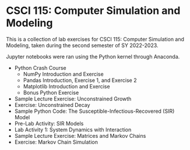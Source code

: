# CSCI 115: Computer Simulation and Modeling

This is a collection of lab exercises for CSCI 115: Computer Simulation and Modeling, taken during the second semester of SY 2022-2023. 

Jupyter notebooks were ran using the Python kernel through Anaconda.

* Python Crash Course
  * NumPy Introduction and Exercise
  * Pandas Introduction, Exercise 1, and Exercise 2
  * Matplotlib Introduction and Exercise
  * Bonus Python Exercise
* Sample Lecture Exercise: Unconstrained Growth
* Exercise: Unconstrained Decay
* Sample Python Code: The Susceptible-Infectious-Recovered (SIR) Model
* Pre-Lab Activity: SIR Models
* Lab Activity 1: System Dynamics with Interaction
* Sample Lecture Exercise: Matrices and Markov Chains
* Exercise: Markov Chain Simulation
